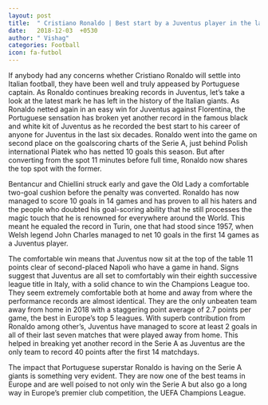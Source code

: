 ```yaml
---
layout: post
title:  " Cristiano Ronaldo | Best start by a Juventus player in the last 60 years."
date:   2018-12-03  +0530
author: " Vishag"
categories: Football
icon: fa-futbol
--- 
```

If anybody had any concerns whether Cristiano Ronaldo will settle into Italian football, they have been well and truly appeased by Portuguese captain. As Ronaldo continues breaking records in Juventus, let’s take a look at the latest mark he has left in the history of the Italian giants. 
As Ronaldo netted again in an easy win for Juventus against Florentina, the Portuguese sensation has broken yet another record in the famous black and white kit of Juventus as he recorded the best start to his career of anyone for Juventus in the last six decades. Ronaldo went into the game on second place on the goalscoring charts of the Serie A, just behind Polish international Piatek who has netted 10 goals this season. But after converting from the spot 11 minutes before full time, Ronaldo now shares the top spot with the former. 

Bentancur and Chiellini struck early and gave the Old Lady a comfortable two-goal cushion before the penalty was converted. Ronaldo has now managed to score 10 goals in 14 games and has proven to all his haters and the people who doubted his goal-scoring ability that he still processes the magic touch that he is renowned for everywhere around the World. This meant he equaled the record in Turin, one that had stood since 1957, when Welsh legend John Charles managed to net 10 goals in the first 14 games as a Juventus player. 

The comfortable win means that Juventus now sit at the top of the table 11 points clear of second-placed Napoli who have a game in hand. Signs suggest that Juventus are all set to comfortably win their eighth successive league title in Italy, with a solid chance to win the Champions League too. They seem extremely comfortable both at home and away from where the performance records are almost identical. They are the only unbeaten team away from home in 2018 with a staggering point average of 2.7 points per game, the best in Europe’s top 5 leagues. With superb contribution from Ronaldo among other’s, Juventus have managed to score at least 2 goals in all of their last seven matches that were played away from home. This helped in breaking yet another record in the Serie A as Juventus are the only team to record 40 points after the first 14 matchdays. 

The impact that Portuguese superstar Ronaldo is having on the Serie A giants is something very evident. They are now one of the best teams in Europe and are well poised to not only win the Serie A but also go a long way in Europe’s premier club competition, the UEFA Champions League. 